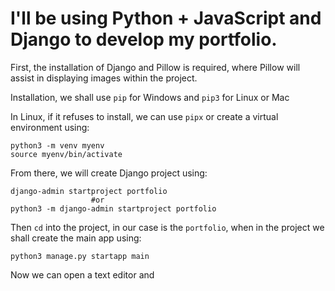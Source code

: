 # I'll be using Python + JavaScript and Django to develop my portfolio.

First, the installation of Django and Pillow is required, where Pillow will assist in displaying images within the project.

Installation, we shall use `pip` for Windows and `pip3` for Linux or Mac

In Linux, if it refuses to install, we can use `pipx` or create a virtual environment using:

```
python3 -m venv myenv                              
source myenv/bin/activate
```

From there, we will create Django project using:

```
django-admin startproject portfolio
                  #or
python3 -m django-admin startproject portfolio
```

Then `cd` into the project, in our case is the `portfolio`, when in the project we shall create the main app using:

```
python3 manage.py startapp main
```

Now we can open a text editor and 

